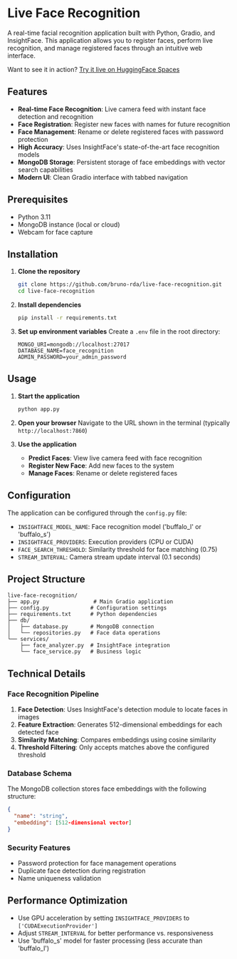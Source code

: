 # Live Face Recognition

A real-time facial recognition application built with Python, Gradio, and InsightFace. This application allows you to register faces, perform live recognition, and manage registered faces through an intuitive web interface.

Want to see it in action?
[Try it live on HuggingFace Spaces](https://huggingface.co/spaces/br1rda/live-face-recognition)


## Features

- **Real-time Face Recognition**: Live camera feed with instant face detection and recognition
- **Face Registration**: Register new faces with names for future recognition
- **Face Management**: Rename or delete registered faces with password protection
- **High Accuracy**: Uses InsightFace's state-of-the-art face recognition models
- **MongoDB Storage**: Persistent storage of face embeddings with vector search capabilities
- **Modern UI**: Clean Gradio interface with tabbed navigation

## Prerequisites

- Python 3.11
- MongoDB instance (local or cloud)
- Webcam for face capture

## Installation

1. **Clone the repository**
   ```bash
   git clone https://github.com/bruno-rda/live-face-recognition.git
   cd live-face-recognition
   ```

2. **Install dependencies**
   ```bash
   pip install -r requirements.txt
   ```

3. **Set up environment variables**
   Create a `.env` file in the root directory:
   ```env
   MONGO_URI=mongodb://localhost:27017
   DATABASE_NAME=face_recognition
   ADMIN_PASSWORD=your_admin_password
   ```

## Usage

1. **Start the application**
   ```bash
   python app.py
   ```

2. **Open your browser**
   Navigate to the URL shown in the terminal (typically `http://localhost:7860`)

3. **Use the application**
   - **Predict Faces**: View live camera feed with face recognition
   - **Register New Face**: Add new faces to the system
   - **Manage Faces**: Rename or delete registered faces

## Configuration

The application can be configured through the `config.py` file:

- `INSIGHTFACE_MODEL_NAME`: Face recognition model ('buffalo_l' or 'buffalo_s')
- `INSIGHTFACE_PROVIDERS`: Execution providers (CPU or CUDA)
- `FACE_SEARCH_THRESHOLD`: Similarity threshold for face matching (0.75)
- `STREAM_INTERVAL`: Camera stream update interval (0.1 seconds)

## Project Structure

```
live-face-recognition/
├── app.py                 # Main Gradio application
├── config.py             # Configuration settings
├── requirements.txt      # Python dependencies
├── db/
│   ├── database.py       # MongoDB connection
│   └── repositories.py   # Face data operations
└── services/
    ├── face_analyzer.py  # InsightFace integration
    └── face_service.py   # Business logic
```

## Technical Details

### Face Recognition Pipeline

1. **Face Detection**: Uses InsightFace's detection module to locate faces in images
2. **Feature Extraction**: Generates 512-dimensional embeddings for each detected face
3. **Similarity Matching**: Compares embeddings using cosine similarity
4. **Threshold Filtering**: Only accepts matches above the configured threshold

### Database Schema

The MongoDB collection stores face embeddings with the following structure:
```json
{
  "name": "string",
  "embedding": [512-dimensional vector]
}
```

### Security Features

- Password protection for face management operations
- Duplicate face detection during registration
- Name uniqueness validation

## Performance Optimization

- Use GPU acceleration by setting `INSIGHTFACE_PROVIDERS` to `['CUDAExecutionProvider']`
- Adjust `STREAM_INTERVAL` for better performance vs. responsiveness
- Use 'buffalo_s' model for faster processing (less accurate than 'buffalo_l')